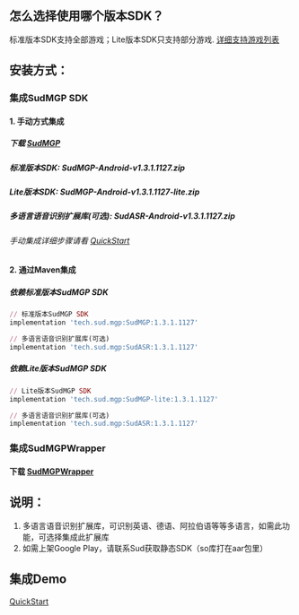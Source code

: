 ## 怎么选择使用哪个版本SDK？
标准版本SDK支持全部游戏；Lite版本SDK只支持部分游戏. [详细支持游戏列表](https://docs.sud.tech/zh-CN/app/Client/StartUp.html)

## 安装方式：
### 集成SudMGP SDK
#### 1. 手动方式集成
##### 下载 [SudMGP](https://github.com/SudTechnology/sud-mgp-android/releases)
##### 标准版本SDK: SudMGP-Android-v1.3.1.1127.zip
##### Lite版本SDK: SudMGP-Android-v1.3.1.1127-lite.zip
##### 多语言语音识别扩展库(可选): SudASR-Android-v1.3.1.1127.zip
###### 手动集成详细步骤请看 [QuickStart](https://github.com/SudTechnology/hello-sud-plus-android/blob/master/project/QuickStart/README.md)
#### 2. 通过Maven集成
##### 依赖标准版本SudMGP SDK
```ruby
// 标准版本SudMGP SDK
implementation 'tech.sud.mgp:SudMGP:1.3.1.1127'

// 多语言语音识别扩展库(可选)
implementation 'tech.sud.mgp:SudASR:1.3.1.1127'
```
##### 依赖Lite版本SudMGP SDK
```ruby
// Lite版本SudMGP SDK
implementation 'tech.sud.mgp:SudMGP-lite:1.3.1.1127'

// 多语言语音识别扩展库(可选)
implementation 'tech.sud.mgp:SudASR:1.3.1.1127'
```
### 集成SudMGPWrapper
#### 下载 [SudMGPWrapper](https://github.com/SudTechnology/hello-sud-plus-android/tree/master/project/SudMGPWrapper)

## 说明：  
1. 多语言语音识别扩展库，可识别英语、德语、阿拉伯语等等多语言，如需此功能，可选择集成此扩展库   
2. 如需上架Google Play，请联系Sud获取静态SDK（so库打在aar包里）

## 集成Demo
[QuickStart](https://github.com/SudTechnology/hello-sud-plus-android/blob/master/project/QuickStart/README.md)
